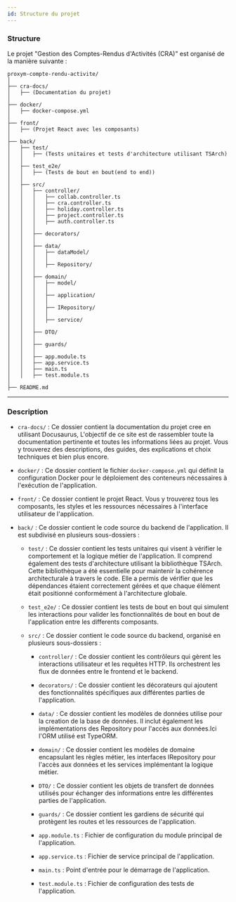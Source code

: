 ```yaml
---
id: Structure du projet
---
```

### Structure
Le projet "Gestion des Comptes-Rendus d'Activités (CRA)" est organisé de la manière suivante :

```
proxym-compte-rendu-activite/
│
├── cra-docs/
│   ├── (Documentation du projet)
│
├── docker/
│   ├── docker-compose.yml
│
├── front/
│   ├── (Projet React avec les composants)
│
├── back/
│   ├── test/
│   │   ├── (Tests unitaires et tests d'architecture utilisant TSArch)
│   │
│   ├── test_e2e/
│   │   ├── (Tests de bout en bout(end to end))
│   │
│   ├── src/
│   │   ├── controller/
│   │   │   ├── collab.controller.ts
│   │   │   ├── cra.controller.ts
│   │   │   ├── holiday.controller.ts
│   │   │   ├── project.controller.ts
│   │   │   ├── auth.controller.ts
│   │   │
│   │   ├── decorators/
│   │   │
│   │   ├── data/
│   │   │   ├── dataModel/
│   │   │   │
│   │   │   ├── Repository/
│   │   │
│   │   ├── domain/
│   │   │   ├── model/
│   │   │   │
│   │   │   ├── application/
│   │   │   │
│   │   │   ├── IRepository/
│   │   │   │
│   │   │   ├── service/
│   │   │
│   │   ├── DTO/
│   │   │
│   │   ├── guards/
│   │   │   
│   │   ├── app.module.ts
│   │   ├── app.service.ts
│   │   ├── main.ts
│   │   ├── test.module.ts
│
├── README.md
```

---

### Description

- `cra-docs/` : Ce dossier contient la documentation du projet cree en utilisant Docusaurus, L'objectif de ce site est de rassembler toute la documentation pertinente et toutes les informations liées au projet. Vous y trouverez des descriptions, des guides, des explications et choix techniques et bien plus encore.

- `docker/` : Ce dossier contient le fichier `docker-compose.yml` qui définit la configuration Docker pour le déploiement des conteneurs nécessaires à l'exécution de l'application.

- `front/` : Ce dossier contient le projet React. Vous y trouverez tous les composants, les styles et les ressources nécessaires à l'interface utilisateur de l'application.

- `back/` : Ce dossier contient le code source du backend de l'application. Il est subdivisé en plusieurs sous-dossiers :

  - `test/` : Ce dossier contient les tests unitaires qui visent à vérifier le comportement et la logique métier de l'application. Il comprend également des tests d'architecture utilisant la bibliothèque TSArch. Cette bibliothèque a été essentielle pour maintenir la cohérence architecturale à travers le code. Elle a permis de vérifier que les dépendances étaient correctement gérées et que chaque élément était positionné conformément à l'architecture globale.

  - `test_e2e/` : Ce dossier contient les tests de bout en bout qui simulent les interactions pour valider les fonctionnalités de bout en bout de l'application entre les differents composants.

  - `src/` : Ce dossier contient le code source du backend, organisé en plusieurs sous-dossiers :

    - `controller/` : Ce dossier contient les contrôleurs qui gèrent les interactions utilisateur et les requêtes HTTP. Ils orchestrent les flux de données entre le frontend et le backend.

    - `decorators/` : Ce dossier contient les décorateurs qui ajoutent des fonctionnalités spécifiques aux différentes parties de l'application.

    - `data/` : Ce dossier contient les modèles de données utilise pour la creation de la base de données. Il inclut également les implémentations des Repository pour l'accès aux données.Ici l'ORM utilisé est TypeORM.

    - `domain/` : Ce dossier contient les modèles de domaine encapsulant les règles métier, les interfaces IRepository pour l'accès aux données et les services implémentant la logique métier.

    - `DTO/` : Ce dossier contient les objets de transfert de données utilisés pour échanger des informations entre les différentes parties de l'application.

    - `guards/` : Ce dossier contient les gardiens de sécurité qui protègent les routes et les ressources de l'application.

    - `app.module.ts` : Fichier de configuration du module principal de l'application.

    - `app.service.ts` : Fichier de service principal de l'application.

    - `main.ts` : Point d'entrée pour le démarrage de l'application.

    - `test.module.ts` : Fichier de configuration des tests de l'application.
